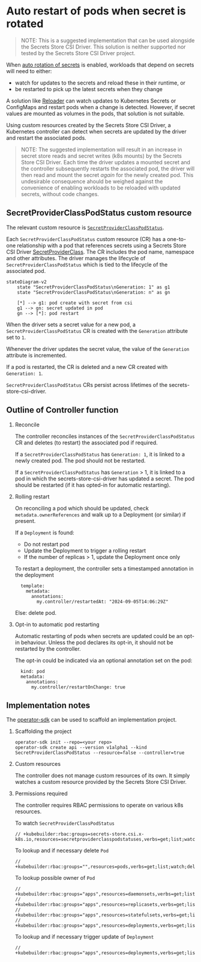 # Auto restart of pods when secret is rotated

> NOTE: This is a suggested implementation that can be used alongside the Secrets Store CSI Driver. This solution is neither supported nor tested by the Secrets Store CSI Driver project.

When [auto rotation of secrets](./secret-auto-rotation.md) is enabled, workloads that depend on secrets will need to either:
- watch for updates to the secrets and reload these in their runtime, or
- be restarted to pick up the latest secrets when they change

A solution like [Reloader](https://github.com/stakater/Reloader) can watch updates to Kubernetes Secrets or ConfigMaps and restart pods when a change is detected. However, if secret values are mounted as volumes in the pods, that solution is not suitable.

Using custom resources created by the Secrets Store CSI Driver, a Kubernetes controller can detect when secrets are updated by the driver and restart the associated pods.

> NOTE: The suggested implementation will result in an increase in secret store reads and secret writes (k8s mounts) by the Secrets Store CSI Driver. Each time the driver updates a mounted secret and the controller subsequently restarts the associated pod, the driver will then read and mount the secret _again_ for the newly created pod. This undesirable consequence ahould be weighed against the convenience of enabling workloads to be reloaded with updated secrets, without code changes.

## SecretProviderClassPodStatus custom resource

The relevant custom resource is [`SecretProviderClassPodStatus`](../concepts#secretproviderclasspodstatus).

Each `SecretProviderClassPodStatus` custom resource (CR) has a one-to-one relationship with a pod that references secrets using a Secrets Store CSI Driver [SecretProviderClass](../concepts#secretproviderclass). The CR includes the pod name, namespace and other attributes. The driver manages the lifecycle of `SecretProviderClassPodStatus` which is tied to the lifecycle of the associated pod.

```mermaid
stateDiagram-v2
    state "SecretProviderClassPodStatus\nGeneration: 1" as g1
    state "SecretProviderClassPodStatus\nGeneration: n" as gn

    [*] --> g1: pod create with secret from csi
    g1 --> gn: secret updated in pod
    gn --> [*]: pod restart
```

When the driver sets a secret value for a new pod, a `SecretProviderClassPodStatus` CR is created with the `Generation` attribute set to `1`. 

Whenever the driver updates the secret value, the value of the `Generation` attribute is incremented.

If a pod is restarted, the CR is deleted and a new CR created with `Generation: 1`.

`SecretProviderClassPodStatus` CRs persist across lifetimes of the secrets-store-csi-driver.

## Outline of Controller function

1. Reconcile

    The controller reconciles instances of the `SecretProviderClassPodStatus` CR and deletes (to restart) the associated pod if required.

    If a `SecretProviderClassPodStatus` has `Generation: 1`, it is linked to a newly created pod. The pod should not be restarted.

    If a `SecretProviderClassPodStatus` has `Generation` > 1, it is linked to a pod in which the secrets-store-csi-driver has updated a secret. The pod should be restarted (if it has opted-in for automatic restarting).

1. Rolling restart

    On reconciling a pod which should be updated, check `metadata.ownerReferences` and walk up to a Deployment (or similar) if present.

    If a `Deployment` is found:

    - Do not restart pod
    - Update the Deployment to trigger a rolling restart
    - If the number of replicas > 1, update the Deployment once only

    To restart a deployment, the controller sets a timestamped annotation in the deployment

    ```
      template:
        metadata:
          annotations:
            my.controller/restartedAt: "2024-09-05T14:06:29Z"
    ```

    Else: delete pod.

1. Opt-in to automatic pod restarting

    Automatic restarting of pods when secrets are updated could be an opt-in behaviour. Unless the pod declares its opt-in, it should not be restarted by the controller.

    The opt-in could be indicated via an optional annotation set on the pod:
    ```
      kind: pod
      metadata:
        annotations:
          my.controller/restartOnChange: true
    ```

## Implementation notes

The [operator-sdk](https://github.com/operator-framework/operator-sdk) can be used to scaffold an implementation project.

1. Scaffolding the project

    ```
    operator-sdk init --repo=<your repo>
    operator-sdk create api --version v1alpha1 --kind SecretProviderClassPodStatus --resource=false --controller=true
    ```

1. Custom resources

    The controller does not manage custom resources of its own. It simply watches a custom resource provided by the Secrets Store CSI Driver.

1. Permissions required

    The controller requires RBAC permissions to operate on various k8s resources.

    To watch `SecretProviderClassPodStatus`
    ```
    // +kubebuilder:rbac:groups=secrets-store.csi.x-k8s.io,resources=secretproviderclasspodstatuses,verbs=get;list;watch
    ```

    To lookup and if necessary delete `Pod`
    ```
    // +kubebuilder:rbac:groups="",resources=pods,verbs=get;list;watch;delete
    ```

    To lookup possible owner of `Pod`
    ```
    // +kubebuilder:rbac:groups="apps",resources=daemonsets,verbs=get;list;watch
    // +kubebuilder:rbac:groups="apps",resources=replicasets,verbs=get;list;watch
    // +kubebuilder:rbac:groups="apps",resources=statefulsets,verbs=get;list;watch
    // +kubebuilder:rbac:groups="apps",resources=deployments,verbs=get;list;watch
    ```

    To lookup and if necessary trigger update of `Deployment`
    ```
    // +kubebuilder:rbac:groups="apps",resources=deployments,verbs=get;list;watch;update
    ```
